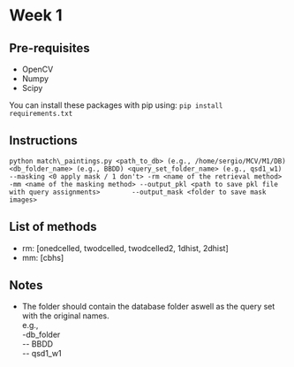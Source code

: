 # Week 1

## Pre-requisites
- OpenCV
- Numpy
- Scipy

You can install these packages with pip using: 
`pip install requirements.txt`

## Instructions
`python match\_paintings.py <path_to_db> (e.g., /home/sergio/MCV/M1/DB) <db_folder_name> (e.g., BBDD) <query_set_folder_name> (e.g., qsd1_w1) --masking <0 apply mask / 1 don't> -rm <name of the retrieval method> -mm <name of the masking method> --output_pkl <path to save pkl file with query assignments>        --output_mask <folder to save mask images>`

## List of methods
<ul>
    <li> rm: [onedcelled, twodcelled, twodcelled2, 1dhist, 2dhist]</li>
    <li> mm: [cbhs]</li>
</ul>

## Notes
 - The folder should contain the database folder aswell as the query set with the original names. \
    e.g., \
    -db_folder \
    -- BBDD \
    -- qsd1_w1
